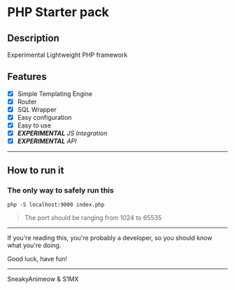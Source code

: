 # PHP Starter pack

## Description

Experimental Lightweight PHP framework

## Features

- [x] Simple Templating Engine
- [x] Router
- [x] SQL Wrapper
- [x] Easy configuration
- [x] Easy to use
- [x] *__EXPERIMENTAL__ JS Integration*
- [x] *__EXPERIMENTAL__ API*

---

## How to run it

### The only way to safely run this

`php -S localhost:9000 index.php`

> The port should be ranging from 1024 to 65535

---

If you're reading this, you're probably a developer, so you should know what you're doing.

Good luck, have fun!

---
SneakyAnimeow & S1MX
